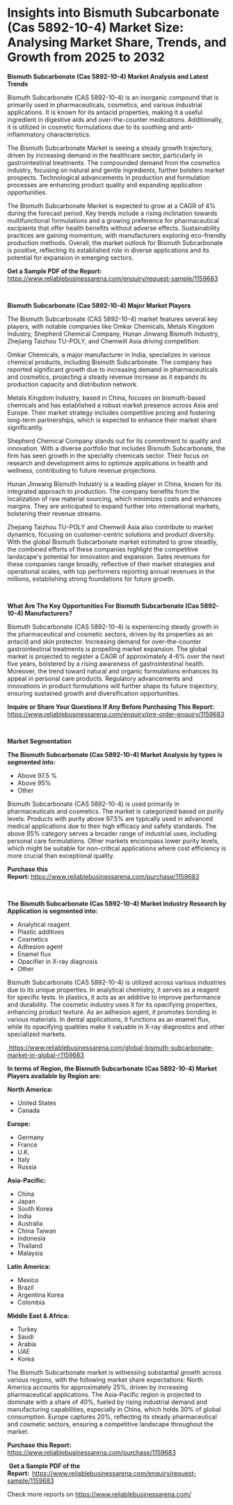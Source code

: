 <p><h1>Insights into Bismuth Subcarbonate (Cas 5892-10-4) Market Size: Analysing Market Share, Trends, and Growth from 2025 to 2032</h1></p><p><strong>Bismuth Subcarbonate (Cas 5892-10-4) Market Analysis and Latest Trends</strong></p>
<p><p>Bismuth Subcarbonate (CAS 5892-10-4) is an inorganic compound that is primarily used in pharmaceuticals, cosmetics, and various industrial applications. It is known for its antacid properties, making it a useful ingredient in digestive aids and over-the-counter medications. Additionally, it is utilized in cosmetic formulations due to its soothing and anti-inflammatory characteristics.</p><p>The Bismuth Subcarbonate Market is seeing a steady growth trajectory, driven by increasing demand in the healthcare sector, particularly in gastrointestinal treatments. The compounded demand from the cosmetics industry, focusing on natural and gentle ingredients, further bolsters market prospects. Technological advancements in production and formulation processes are enhancing product quality and expanding application opportunities.</p><p>The Bismuth Subcarbonate Market is expected to grow at a CAGR of 4% during the forecast period. Key trends include a rising inclination towards multifunctional formulations and a growing preference for pharmaceutical excipients that offer health benefits without adverse effects. Sustainability practices are gaining momentum, with manufacturers exploring eco-friendly production methods. Overall, the market outlook for Bismuth Subcarbonate is positive, reflecting its established role in diverse applications and its potential for expansion in emerging sectors.</p></p>
<p><strong>Get a Sample PDF of the Report:&nbsp;</strong> <a href="https://www.reliablebusinessarena.com/enquiry/request-sample/1159683?utm_campaign=2992&utm_medium=2&utm_source=Github&utm_content=ia&utm_term=22032025&utm_id=bismuth-subcarbonate-cas-5892-10-4">https://www.reliablebusinessarena.com/enquiry/request-sample/1159683</a></p>
<p>&nbsp;</p>
<p><strong>Bismuth Subcarbonate (Cas 5892-10-4) Major Market Players</strong></p>
<p><p>The Bismuth Subcarbonate (CAS 5892-10-4) market features several key players, with notable companies like Omkar Chemicals, Metals Kingdom Industry, Shepherd Chemical Company, Hunan Jinwang Bismuth Industry, Zhejiang Taizhou TU-POLY, and Chemwill Asia driving competition. </p><p>Omkar Chemicals, a major manufacturer in India, specializes in various chemical products, including Bismuth Subcarbonate. The company has reported significant growth due to increasing demand in pharmaceuticals and cosmetics, projecting a steady revenue increase as it expands its production capacity and distribution network.</p><p>Metals Kingdom Industry, based in China, focuses on bismuth-based chemicals and has established a robust market presence across Asia and Europe. Their market strategy includes competitive pricing and fostering long-term partnerships, which is expected to enhance their market share significantly.</p><p>Shepherd Chemical Company stands out for its commitment to quality and innovation. With a diverse portfolio that includes Bismuth Subcarbonate, the firm has seen growth in the specialty chemicals sector. Their focus on research and development aims to optimize applications in health and wellness, contributing to future revenue projections.</p><p>Hunan Jinwang Bismuth Industry is a leading player in China, known for its integrated approach to production. The company benefits from the localization of raw material sourcing, which minimizes costs and enhances margins. They are anticipated to expand further into international markets, bolstering their revenue streams.</p><p>Zhejiang Taizhou TU-POLY and Chemwill Asia also contribute to market dynamics, focusing on customer-centric solutions and product diversity. With the global Bismuth Subcarbonate market estimated to grow steadily, the combined efforts of these companies highlight the competitive landscape's potential for innovation and expansion. Sales revenues for these companies range broadly, reflective of their market strategies and operational scales, with top performers reporting annual revenues in the millions, establishing strong foundations for future growth.</p></p>
<p>&nbsp;</p>
<p><strong>What Are The Key Opportunities For Bismuth Subcarbonate (Cas 5892-10-4) Manufacturers?</strong></p>
<p><p>Bismuth Subcarbonate (CAS 5892-10-4) is experiencing steady growth in the pharmaceutical and cosmetic sectors, driven by its properties as an antacid and skin protector. Increasing demand for over-the-counter gastrointestinal treatments is propelling market expansion. The global market is projected to register a CAGR of approximately 4-6% over the next five years, bolstered by a rising awareness of gastrointestinal health. Moreover, the trend toward natural and organic formulations enhances its appeal in personal care products. Regulatory advancements and innovations in product formulations will further shape its future trajectory, ensuring sustained growth and diversification opportunities.</p></p>
<p><strong>Inquire or Share Your Questions If Any Before Purchasing This Report:</strong> <a href="https://www.reliablebusinessarena.com/enquiry/pre-order-enquiry/1159683?utm_campaign=2992&utm_medium=2&utm_source=Github&utm_content=ia&utm_term=22032025&utm_id=bismuth-subcarbonate-cas-5892-10-4">https://www.reliablebusinessarena.com/enquiry/pre-order-enquiry/1159683</a></p>
<p>&nbsp;</p>
<p><strong>Market Segmentation</strong></p>
<p><strong>The Bismuth Subcarbonate (Cas 5892-10-4) Market Analysis by types is segmented into:</strong></p>
<p><ul><li>Above 97.5 %</li><li>Above 95%</li><li>Other</li></ul></p>
<p><p>Bismuth Subcarbonate (CAS 5892-10-4) is used primarily in pharmaceuticals and cosmetics. The market is categorized based on purity levels. Products with purity above 97.5% are typically used in advanced medical applications due to their high efficacy and safety standards. The above 95% category serves a broader range of industrial uses, including personal care formulations. Other markets encompass lower purity levels, which might be suitable for non-critical applications where cost efficiency is more crucial than exceptional quality.</p></p>
<p><strong>Purchase this Report:&nbsp;</strong><a href="https://www.reliablebusinessarena.com/purchase/1159683?utm_campaign=2992&utm_medium=2&utm_source=Github&utm_content=ia&utm_term=22032025&utm_id=bismuth-subcarbonate-cas-5892-10-4">https://www.reliablebusinessarena.com/purchase/1159683</a></p>
<p>&nbsp;</p>
<p><strong>The Bismuth Subcarbonate (Cas 5892-10-4) Market Industry Research by Application is segmented into:</strong></p>
<p><ul><li>Analytical reagent</li><li>Plastic additives</li><li>Cosmetics</li><li>Adhesion agent</li><li>Enamel flux</li><li>Opacifier in X-ray diagnosis</li><li>Other</li></ul></p>
<p><p>Bismuth Subcarbonate (CAS 5892-10-4) is utilized across various industries due to its unique properties. In analytical chemistry, it serves as a reagent for specific tests. In plastics, it acts as an additive to improve performance and durability. The cosmetic industry uses it for its opacifying properties, enhancing product texture. As an adhesion agent, it promotes bonding in various materials. In dental applications, it functions as an enamel flux, while its opacifying qualities make it valuable in X-ray diagnostics and other specialized markets.</p></p>
<p><a href="https://www.reliablebusinessarena.com/global-bismuth-subcarbonate-market-in-global-r1159683?utm_campaign=2992&utm_medium=2&utm_source=Github&utm_content=ia&utm_term=22032025&utm_id=bismuth-subcarbonate-cas-5892-10-4">&nbsp;https://www.reliablebusinessarena.com/global-bismuth-subcarbonate-market-in-global-r1159683</a></p>
<p><strong>In terms of Region, the Bismuth Subcarbonate (Cas 5892-10-4) Market Players available by Region are:</strong></p>
<p>
    <p> <strong> North America: </strong>
        <ul>
            <li>United States</li>
            <li>Canada</li>
        </ul>
        </p> 
    <p> <strong> Europe: </strong>
        <ul>
            <li>Germany</li>
            <li>France</li>
            <li>U.K.</li>
            <li>Italy</li>
            <li>Russia</li>
        </ul>
        </p> 
    <p> <strong> Asia-Pacific: </strong>
        <ul>
            <li>China</li>
            <li>Japan</li>
            <li>South Korea</li>
            <li>India</li>
            <li>Australia</li>
            <li>China Taiwan</li>
            <li>Indonesia</li>
            <li>Thailand</li>
            <li>Malaysia</li>
        </ul>
        </p> 
    <p> <strong> Latin America: </strong>
        <ul>
            <li>Mexico</li>
            <li>Brazil</li>
            <li>Argentina Korea</li>
            <li>Colombia</li>
        </ul>
        </p> 
    <p> <strong> Middle East & Africa: </strong>
        <ul>
            <li>Turkey</li>
            <li>Saudi</li>
            <li>Arabia</li>
            <li>UAE</li>
            <li>Korea</li>
        </ul>
    </p>
    </p>
<p><p>The Bismuth Subcarbonate market is witnessing substantial growth across various regions, with the following market share expectations: North America accounts for approximately 25%, driven by increasing pharmaceutical applications. The Asia-Pacific region is projected to dominate with a share of 40%, fueled by rising industrial demand and manufacturing capabilities, especially in China, which holds 30% of global consumption. Europe captures 20%, reflecting its steady pharmaceutical and cosmetic sectors, ensuring a competitive landscape throughout the market.</p></p>
<p><strong>Purchase this Report: </strong><a href="https://www.reliablebusinessarena.com/purchase/1159683?utm_campaign=2992&utm_medium=2&utm_source=Github&utm_content=ia&utm_term=22032025&utm_id=bismuth-subcarbonate-cas-5892-10-4">https://www.reliablebusinessarena.com/purchase/1159683</a></p>
<p>&nbsp;<strong>Get a Sample PDF of the Report:&nbsp;&nbsp;</strong><a href="https://www.reliablebusinessarena.com/enquiry/request-sample/1159683?utm_campaign=2992&utm_medium=2&utm_source=Github&utm_content=ia&utm_term=22032025&utm_id=bismuth-subcarbonate-cas-5892-10-4">https://www.reliablebusinessarena.com/enquiry/request-sample/1159683</a></p>
<p><strong></strong></p>
<p>Check more reports on <a href="https://www.reliablebusinessarena.com/?utm_campaign=2992&utm_medium=2&utm_source=Github&utm_content=ia&utm_term=22032025&utm_id=bismuth-subcarbonate-cas-5892-10-4">https://www.reliablebusinessarena.com/</a></p>